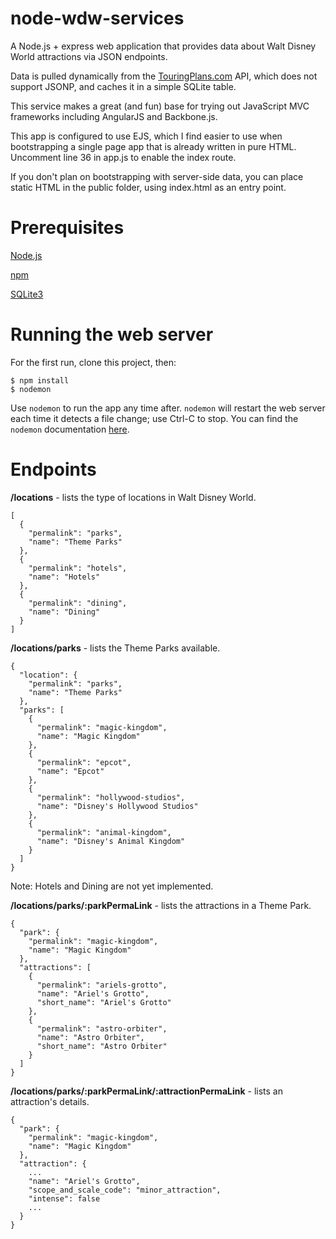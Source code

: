 # node-wdw-services

A Node.js + express web application that provides data about Walt Disney World attractions via JSON endpoints.

Data is pulled dynamically from the [TouringPlans.com](http://www.touringplans.com) API, which does not support JSONP, and caches it in a simple SQLite table.

This service makes a great (and fun) base for trying out JavaScript MVC frameworks including AngularJS and Backbone.js.

This app is configured to use EJS, which I find easier to use when bootstrapping a single page app that is already written in pure HTML. Uncomment line 36 in app.js to enable the index route.

If you don't plan on bootstrapping with server-side data, you can place static HTML in the public folder, using index.html as an entry point.

# Prerequisites

[Node.js](http://nodejs.org)

[npm](https://npmjs.org)

[SQLite3](http://www.sqlite.org)

# Running the web server

For the first run, clone this project, then:

	$ npm install
	$ nodemon
	
Use `nodemon` to run the app any time after. `nodemon` will restart the web server each time it detects a file change; use Ctrl-C to stop. You can find the `nodemon` documentation [here](https://github.com/remy/nodemon).

# Endpoints

**/locations** - lists the type of locations in Walt Disney World.

	[
	  {
	    "permalink": "parks",
	    "name": "Theme Parks"
	  },
	  {
	    "permalink": "hotels",
	    "name": "Hotels"
	  },
	  {
	    "permalink": "dining",
	    "name": "Dining"
	  }
	]
	
**/locations/parks** - lists the Theme Parks available.

	{
	  "location": {
	    "permalink": "parks",
	    "name": "Theme Parks"
	  },
	  "parks": [
	    {
	      "permalink": "magic-kingdom",
	      "name": "Magic Kingdom"
	    },
	    {
	      "permalink": "epcot",
	      "name": "Epcot"
	    },
	    {
	      "permalink": "hollywood-studios",
	      "name": "Disney's Hollywood Studios"
	    },
	    {
	      "permalink": "animal-kingdom",
	      "name": "Disney's Animal Kingdom"
	    }
	  ]
	}
	
Note: Hotels and Dining are not yet implemented.
	
**/locations/parks/:parkPermaLink** - lists the attractions in a Theme Park.

	{
	  "park": {
	    "permalink": "magic-kingdom",
	    "name": "Magic Kingdom"
	  },
	  "attractions": [
	    {
	      "permalink": "ariels-grotto",
	      "name": "Ariel's Grotto",
	      "short_name": "Ariel's Grotto"
	    },
	    {
	      "permalink": "astro-orbiter",
	      "name": "Astro Orbiter",
	      "short_name": "Astro Orbiter"
	    }
	  ]
	}
	
**/locations/parks/:parkPermaLink/:attractionPermaLink** - lists an attraction's details.

	{
	  "park": {
	    "permalink": "magic-kingdom",
	    "name": "Magic Kingdom"
	  },
	  "attraction": {
		...
	    "name": "Ariel's Grotto",
	    "scope_and_scale_code": "minor_attraction",
	    "intense": false
		...
	  }
	}
